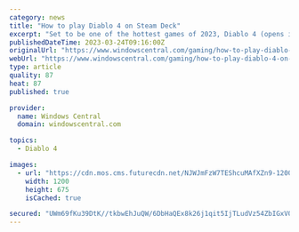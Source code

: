 ```yaml
---
category: news
title: "How to play Diablo 4 on Steam Deck"
excerpt: "Set to be one of the hottest games of 2023, Diablo 4 (opens in new tab) is getting fans excited. If the open beta is anything to go by, it's a real game of the year contender, too. Better still, it's ..."
publishedDateTime: 2023-03-24T09:16:00Z
originalUrl: "https://www.windowscentral.com/gaming/how-to-play-diablo-4-on-steam-deck"
webUrl: "https://www.windowscentral.com/gaming/how-to-play-diablo-4-on-steam-deck"
type: article
quality: 87
heat: 87
published: true

provider:
  name: Windows Central
  domain: windowscentral.com

topics:
  - Diablo 4

images:
  - url: "https://cdn.mos.cms.futurecdn.net/NJWJmFzW7TEShcuMAfXZn9-1200-80.png"
    width: 1200
    height: 675
    isCached: true

secured: "UWm69fKu39DtK//tkbwEhJuQW/6DbHaQEx8k26j1qit5IjTLudVz54ZbIGxV0oQGR4FDuLUqatMQayHptF3zbvpoxDmL1ZXnmMJdcydg+kt14cVOCTBjuGAlsrC8uvjDREdAEzESSR0C/+qf+uR79EUGvXR+7TyneybyhFHjhB0w2psM2oGw0cZ2rW1vvIbPOYr+MRhR+3I4nfOp99XL5rslWDTJaKm8b8CuiWnH4IRMaBz00V/o2HGlZQXoKPNmAc/szoaaKHIR71M8t0BYzxLFbiPNv163AUPupyF96nfR7VnGQ0YcxGGkZbjF1wEfEMefhDukHJ/RUTYogSPH4QHh2uPC+4GiUuV44QAI914=;JMZcyBM/O1HuFuvYRgrRAw=="
---
```


